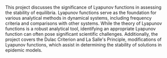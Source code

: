 This project discusses the significance of Lyapunov functions in assessing the stability of equilibria. Lyapunov functions serve as the foundation for various analytical methods in dynamical systems, including frequency criteria and comparisons with other systems. While the theory of Lyapunov functions is a robust analytical tool, identifying an appropriate Lyapunov function can often pose significant scientific challenges. Additionally, the project covers the Dulac Criterion and La Salle's Principle, modifications of Lyapunov functions, which assist in determining the stability of solutions in epidemic models.

